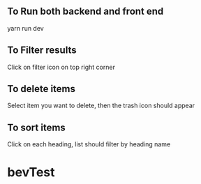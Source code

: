 
## To Run both backend and front end ##
yarn run dev

## To Filter results ##
Click on filter icon on top right corner

## To delete items ##
Select item you want to delete, then the trash icon should appear

## To sort items ##
Click on each heading, list should filter by heading name

# bevTest
